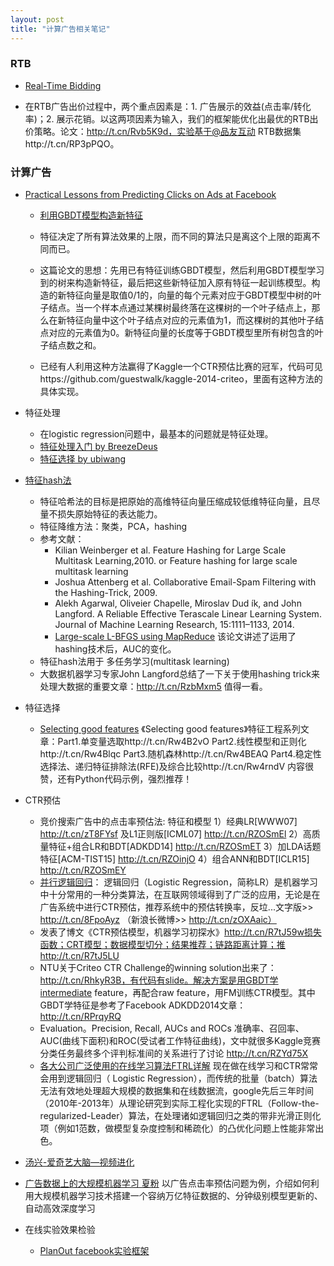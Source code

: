 ```yaml
---
layout: post
title: "计算广告相关笔记"
---
```


### RTB

- [Real-Time Bidding](http://tutorial.computational-advertising.org/images/WSDM2015.pdf)

- 在RTB广告出价过程中，两个重点因素是：1. 广告展示的效益(点击率/转化率)；2. 展示花销。以这两项因素为输入，我们的框架能优化出最优的RTB出价策略。论文：http://t.cn/Rvb5K9d，实验基于@品友互动 RTB数据集http://t.cn/RP3pPQO。

### 计算广告

- [Practical Lessons from Predicting Clicks on Ads at Facebook]()

	- [利用GBDT模型构造新特征](https://breezedeus.github.io/2014/11/19/breezedeus-feature-mining-gbdt.html)

	- 特征决定了所有算法效果的上限，而不同的算法只是离这个上限的距离不同而已。

	- 这篇论文的思想：先用已有特征训练GBDT模型，然后利用GBDT模型学习到的树来构造新特征，最后把这些新特征加入原有特征一起训练模型。构造的新特征向量是取值0/1的，向量的每个元素对应于GBDT模型中树的叶子结点。当一个样本点通过某棵树最终落在这棵树的一个叶子结点上，那么在新特征向量中这个叶子结点对应的元素值为1，而这棵树的其他叶子结点对应的元素值为0。新特征向量的长度等于GBDT模型里所有树包含的叶子结点数之和。

	- 已经有人利用这种方法赢得了Kaggle一个CTR预估比赛的冠军，代码可见https://github.com/guestwalk/kaggle-2014-criteo，里面有这种方法的具体实现。


- 特征处理
	- 在logistic regression问题中，最基本的问题就是特征处理。
	- [特征处理入门 by BreezeDeus](https://breezedeus.github.io/2014/11/15/breezedeus-feature-processing.html)
	- [特征选择 by ubiwang](http://www.flickering.cn/ads/2014/08/转化率预估-4特征选择－简介/)


- [特征hash法](https://breezedeus.github.io/2014/11/20/breezedeus-feature-hashing.html)
	- 特征哈希法的目标是把原始的高维特征向量压缩成较低维特征向量，且尽量不损失原始特征的表达能力。
	- 特征降维方法：聚类，PCA，hashing
	- 参考文献：
		- Kilian Weinberger et al. Feature Hashing for Large Scale Multitask Learning,2010.  or Feature hashing for large scale multitask learning
		- Joshua Attenberg et al. Collaborative Email-Spam Filtering with the Hashing-Trick, 2009.
		- Alekh Agarwal, Oliveier Chapelle, Miroslav Dud ́ık, and John Langford. A Reliable Effective Terascale Linear Learning System. Journal of Machine Learning Research, 15:1111–1133, 2014.
		- [Large-scale L-BFGS using MapReduce]() 该论文讲述了运用了hashing技术后，AUC的变化。
	- 特征hash法用于 多任务学习(multitask learning)
	- 大数据机器学习专家John Langford总结了一下关于使用hashing trick来处理大数据的重要文章：http://t.cn/RzbMxm5 值得一看。

- 特征选择
	- [Selecting good features](http://blog.datadive.net/selecting-good-features-part-i-univariate-selection/) 《Selecting good features》特征工程系列文章：Part1.单变量选取http://t.cn/Rw4B2vO Part2.线性模型和正则化http://t.cn/Rw4Blqc Part3.随机森林http://t.cn/Rw4BEAQ Part4.稳定性选择法、递归特征排除法(RFE)及综合比较http://t.cn/Rw4rndV 内容很赞，还有Python代码示例，强烈推荐！


- CTR预估
	- 竞价搜索广告中的点击率预估法: 特征和模型 1）经典LR[WWW07] http://t.cn/zT8FYsf 及L1正则版[ICML07] http://t.cn/RZOSmEl 2）高质量特征+组合LR和BDT[ADKDD14] http://t.cn/RZOSmET 3）加LDA话题特征[ACM-TIST15] http://t.cn/RZOinjO 4）组合ANN和BDT[ICLR15] http://t.cn/RZOSmEY
	- [并行逻辑回归](http://blog.sina.com.cn/s/blog_6cb8e53d0101oetv.html)： 逻辑回归（Logistic Regression，简称LR）是机器学习中十分常用的一种分类算法，在互联网领域得到了广泛的应用，无论是在广告系统中进行CTR预估，推荐系统中的预估转换率，反垃...文字版>> http://t.cn/8FpoAyz （新浪长微博>> http://t.cn/zOXAaic）
	- 发表了博文《CTR预估模型，机器学习初探水》http://t.cn/R7tJ59w损失函数；CRT模型；数据模型切分；结果推荐；链路距离计算；推http://t.cn/R7tJ5LU
	- NTU关于Criteo CTR Challenge的winning solution出来了：http://t.cn/RhkyR3B，有代码有slide。解决方案是用GBDT学intermediate feature，再配合raw feature，用FM训练CTR模型。其中GBDT学特征是参考了Facebook ADKDD2014文章：http://t.cn/RPrqyRQ
	- Evaluation。Precision, Recall, AUCs and ROCs 准确率、召回率、AUC(曲线下面积)和ROC(受试者工作特征曲线)，文中就很多Kaggle竞赛分类任务最终多个评判标准间的关系进行了讨论 http://t.cn/RZYd75X
	- [各大公司广泛使用的在线学习算法FTRL详解](http://www.52ml.net/16256.html) 现在做在线学习和CTR常常会用到逻辑回归（ Logistic Regression），而传统的批量（batch）算法无法有效地处理超大规模的数据集和在线数据流，google先后三年时间（2010年-2013年）从理论研究到实际工程化实现的FTRL（Follow-the-regularized-Leader）算法，在处理诸如逻辑回归之类的带非光滑正则化项（例如1范数，做模型复杂度控制和稀疏化）的凸优化问题上性能非常出色。


- [汤兴-爱奇艺大脑—视频进化](http://weibo.com/p/1001603803645836675771)

- [广告数据上的大规模机器学习 夏粉](http://www.infoq.com/cn/presentations/large-scale-machine-learning-of-advertisement-data)
以广告点击率预估问题为例，介绍如何利用大规模机器学习技术搭建一个容纳万亿特征数据的、分钟级别模型更新的、自动高效深度学习

- 在线实验效果检验
	- [PlanOut facebook实验框架](http://facebook.github.io/planout/docs/about-planout.html)

